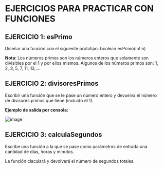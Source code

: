 # EJERCICIOS PARA PRACTICAR CON FUNCIONES

## EJERCICIO 1: esPrimo
Diseñar una función con el siguiente prototipo:
boolean esPrimo(int n)

**Nota:**
Los números primos son los números enteros que solamente son divisibles por el 1 y por ellos mismos. Algunos de los números primos son: 1, 2, 3, 5, 7, 11, 13,….


## EJERCICIO 2: divisoresPrimos 
Escribir una función que se le pase un número entero y devuelva el número de divisores primos que tiene (incluido el 1).


**Ejemplo de salida por consola:**

![image](https://user-images.githubusercontent.com/91023374/195575171-17a4bb86-85d8-47c6-a595-8c177ef185d0.png)



## EJERCICIO 3: calculaSegundos
Escribe una función a la que se pase como parámetros de entrada una cantidad de días, horas y minutos.

La función claculará y devolverá el número de segundos totales.

